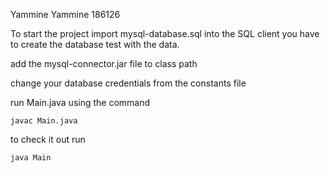 Yammine Yammine 186126

To start the project import mysql-database.sql into the SQL client you have to create the database test with the data.

add the mysql-connector.jar file to class path

change your database credentials from the constants file

run Main.java using the command

```
javac Main.java
```

to check it out run
```
java Main
```
